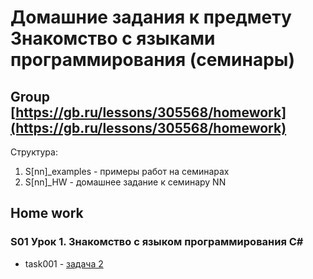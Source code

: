 # Домашние задания к предмету **Знакомство с языками программирования (семинары)**
## Group [https://gb.ru/lessons/305568/homework](https://gb.ru/lessons/305568/homework)
Структура:
1. S\[nn\]_examples - примеры работ на семинарах  
2. S\[nn\]_HW - домашнее задание к семинару NN


## Home work
### S01 Урок 1. Знакомство с языком программирования С#
* task001 - [задача 2](./S01_HW/task001/Program.cs)
